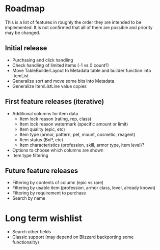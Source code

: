 # Roadmap

This is a list of features in roughly the order they are intended to be implemented.  It is not confirmed that all of them are possible and priority may be changed.

## Initial release

* Purchasing and click handling
* Check handling of limited items (-1 vs 0 count?)
* Move TableBuilderLayout to Metadata table and builder function into ItemList
* Generalize sort and move some bits into Metadata
* Generalize ItemListLine value copies

## First feature releases (iterative)

* Additional columns for item data
  * Item lock reason (rating, rep, class)
  * Item lock reason watermark (specific amount or limit)
  * Item quality (epic, etc)
  * Item type (armor, pattern, pet, mount, cosmetic, reagent)
  * Item status (BoP, etc)
  * Item characteristics (profession, skill, armor type, item level)?
* Options to choose which columns are shown
* Item type filtering

## Future feature releases

* Filtering by contents of column (epic vs rare)
* Filtering by usable item (profession, armor class, level, already known)
* Filtering by requirement to purchase
* Search by name

# Long term wishlist

* Search other fields
* Classic support (may depend on Blizzard backporting some functionality)

